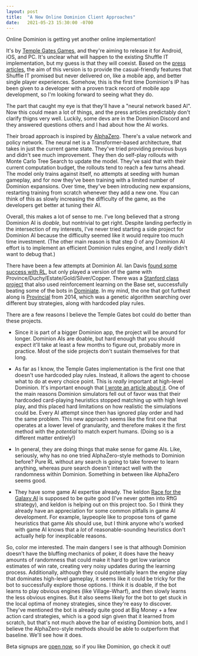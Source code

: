 ```yaml
---
layout: post
title:  "A New Online Dominion Client Approaches"
date:   2021-05-23 15:30:00 -0700
---
```


Online Dominion is getting yet another online implementation!

It's by [Temple Gates Games](https://www.templegatesgames.com/), and they're
aiming to release it for Android, iOS, and PC. It's unclear what will happen
to the existing Shuffle IT implementation, but my guess is that they will coexist.
Based on the [press articles](https://www.polygon.com/22440924/dominion-app-neural-network-ai-release-date-price),
the aim of this version is to provide the casual-friendly features that
Shuffle IT promised but never delivered on, like a mobile app, and better
single player experiences.
Somehow, this is the first time Dominion's
IP has been given to a developer with a proven track record of mobile app development,
so I'm looking forward to seeing what they do.

The part that caught my eye is that they'll have a "neural network
based AI". Now this could mean a lot of things, and the press articles predictably
don't clarify thigns very well.
Luckily, some devs are in the Dominion Discord and they answered questions others and I had
about how the AI works.

Their broad approach is inspired by [AlphaZero](https://deepmind.com/blog/article/alphazero-shedding-new-light-grand-games-chess-shogi-and-go).
There's a value network and policy network. The neural net is a Transformer-based architecture,
that takes in just the current game state. They've tried providing previous buys and didn't see
much improvement.
They then do self-play rollouts with Monte Carlo Tree Search to update the model.
They've said that with their current computation
budget, the rollouts tend to reach a few turns ahead. The model only trains against itself, no
attempts at seeding with human gameplay, and for now they've been training with a limited number
of Dominion expansions. Over time, they've been introducing new expansions, restarting
training from scratch whenever they add a new one. You can think of this as slowly increasing
the difficulty of the game, as the developers get better at tuning their AI.

Overall, this makes a lot of sense to me. I've long
believed that a strong Dominion AI is *doable*, but nontrivial to get right. Despite landing
perfectly in the intersection of my interests, I've never tried starting a side project for
Dominion AI because the difficulty seemed like it would require too much time investment.
(The other main reason is
that step 0 of any Dominion AI effort is to implement an efficient Dominion rules engine, and
I *really* didn't want to debug that.)

There have been a few attempts at Dominion AI.
Ian Davis [found some success with RL](https://ianwdavis.com/dominion.html), but
only played a version of the game with Province/Duchy/Estate/Gold/Silver/Copper. There was a [Stanford class project](http://cs230.stanford.edu/projects_fall_2019/reports/26260348.pdf)
that also used reinforcement learning on the Base set, successfully beating some of the bots
in [Dominiate](https://github.com/rspeer/dominiate-python).
In my mind, the one that got furthest along
is [Provincial](https://graphics.stanford.edu/~mdfisher/DominionAI.html) from 2014, which
was a genetic algorithm searching over different buy strategies, along with hardcoded play
rules.

There are a few reasons I believe the Temple Gates bot could do better than these projects.

* Since it is part of a bigger Dominion app, the project will be around for longer.
Dominion AIs are doable, but hard enough that you should expect it'll take at least
a few months to figure out, probably more in practice. Most of the side projects don't sustain themselves for that long.

* As far as I know, the Temple Gates implementation is the first one that doesn't use
hardcoded play rules. Instead, it allows the agent to choose what to do at every choice
point. This is *really* important at high-level Dominion. It's important enough that
[I wrote an article about it](https://dominionstrategy.com/2018/08/16/five-ways-to-get-more-out-of-your-turns/).
One of the main reasons Dominion simulators
fell out of favor was that their hardcoded card-playing heuristics stopped matching up with
high level play, and this placed hard limitations on how realistic the simulations could be. Every AI attempt
since then has ignored play order and had the same problem. This new approach seems like the first one
that operates at a lower level of granularity, and therefore makes it the first method with the
*potential* to match expert humans. (Doing so is a different matter entirely!)

* In general, they are doing things that make sense for game AIs. Like, seriously, why has
no one tried AlphaZero-style methods to Dominion before? Pure RL without any search is
going to take forever to learn anything, whereas pure search doesn't interact well with the
randomness within Dominion. Something in between like AlphaZero seems good.

* They have some game AI expertise already. The keldon [Race for the Galaxy AI](http://keldon.net/rftg/)
is supposed to be quite good (I've never gotten into RftG strategy), and keldon is helping out
on this project too. So I think they already have an appreciation for some common pitfalls
in game AI development. For example, laypeople like to propose tons of game heuristics that
game AIs should use, but I think anyone who's worked with game AI knows that a *lot*
of reasonable-sounding heuristics don't actually help for inexplicable reasons.

So, color me interested. The main dangers I see is that although Dominion doesn't have the
bluffing mechanics of poker, it does have the heavy amounts of randomness that could make it hard to
get low variance estimates of win rate, creating very noisy updates during the learning process.
Additionally, although
they could potentially learn the engine play that dominates high-level gameplay, it seems like
it could be tricky for the bot to successfully explore those options. I think it is doable, if the bot learns
to play obvious engines (like Village-Wharf), and then slowly learns the less obvious engines. But
it also seems likely for the bot to get stuck in the local optima of money strategies, since they're
easy to discover.
They've mentioned the bot is already
quite good at Big Money + a few action card strategies, which is a good sign given that it learned
from scratch, but that's not much above the bar of existing Dominion bots, and I believe the AlphaZero-style
methods should be able to outperform that baseline. We'll see how it does.

Beta signups are [open now](https://twitter.com/Temple_Gates/status/1395073608297242625), so if
you like Dominion, go check it out!
